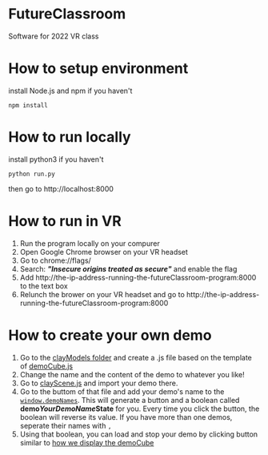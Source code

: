 # FutureClassroom

Software for 2022 VR class

# How to setup environment

install Node.js and npm if you haven't

`npm install`

# How to run locally

install python3 if you haven't

`python run.py`

then go to http://localhost:8000

# How to run in VR

1. Run the program locally on your compurer
2. Open Google Chrome browser on your VR headset
3. Go to chrome://flags/
4. Search: ***"Insecure origins treated as secure"*** and enable the flag
5. Add http://the-ip-address-running-the-futureClassroom-program:8000 to the text box
6. Relunch the brower on your VR headset and go to http://the-ip-address-running-the-futureClassroom-program:8000 

# How to create your own demo

1. Go to the [clayModels folder](https://github.com/futurerealitylab/FutureClassroom/tree/master/js/render/core/clayModels/) and create a .js file based on the template of [demoCube.js](https://github.com/futurerealitylab/FutureClassroom/tree/master/js/render/core/clayModels/demoCube.js)
2. Change the name and the content of the demo to whatever you like!
3. Go to [clayScene.js](https://github.com/futurerealitylab/FutureClassroom/tree/master/js/render/core/clayModels/clayScene.js) and import your demo there.
4. Go to the buttom of that file and add your demo's name to the [```window.demoNames```](https://github.com/futurerealitylab/FutureClassroom/tree/master/js/render/core/clayModels/clayScene.js#L51). This will generate a button and a boolean called **demo*YourDemoName*State** for you. Every time you click the button, the boolean will reverse its value. If you have more than one demos, seperate their names with ```,```
5. Using that boolean, you can load and stop your demo by clicking button similar to [how we display the demoCube](https://github.com/futurerealitylab/FutureClassroom/tree/master/js/render/core/clayModels/clayScene.js#L16)

